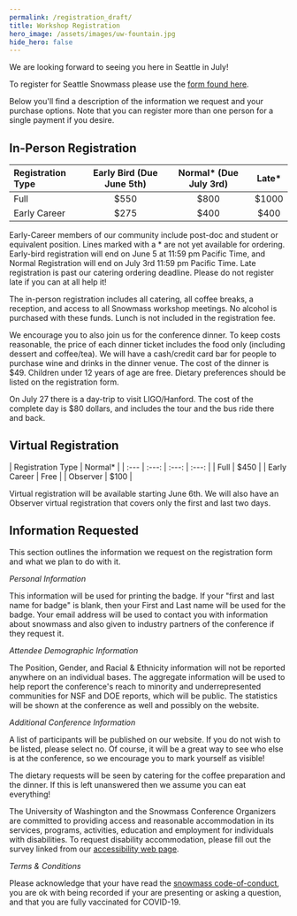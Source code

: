 ```yaml
---
permalink: /registration_draft/
title: Workshop Registration
hero_image: /assets/images/uw-fountain.jpg
hide_hero: false
---
```


We are looking forward to seeing you here in Seattle in July!

To register for Seattle Snowmass please use the [form found here]().

Below you'll find a description of the information we request and your purchase options. Note that you can register more than one person for a single payment if you desire.

## In-Person Registration

| Registration Type | Early Bird (Due June 5th) | Normal* (Due July 3rd) | Late* |
| :--- | :---: | :---: | :---: |
| Full | $550 | $800 | $1000 |
| Early Career | $275 | $400 | $400 |

Early-Career members of our community include post-doc and student or equivalent position. Lines marked with a * are not yet available for ordering. Early-bird registration will end on June 5 at 11:59 pm Pacific Time, and Normal Registration will end on July 3rd 11:59 pm Pacific Time. Late registration is past our catering ordering deadline. Please do not register late if you can at all help it!

The in-person registration includes all catering, all coffee breaks, a reception, and access to all Snowmass workshop meetings. No alcohol is purchased with these funds. Lunch is not included in the registration fee.

We encourage you to also join us for the conference dinner. To keep costs reasonable, the price of each dinner ticket includes the food only (including dessert and coffee/tea). We will have a cash/credit card bar for people to purchase wine and drinks in the dinner venue. The cost of the dinner is $49. Children under 12 years of age are free. Dietary preferences should be listed on the registration form.

On July 27 there is a day-trip to visit LIGO/Hanford. The cost of the complete day is $80 dollars, and includes the tour and the bus ride there and back.

## Virtual Registration

| Registration Type | Normal* |
| :--- | :---: | :---: | :---: |
| Full | $450 |
| Early Career | Free |
| Observer | $100 |

Virtual registration will be available starting June 6th. We will also have an Observer virtual registration that covers only the first and last two days.

## Information Requested

This section outlines the information we request on the registration form and what we plan to do with it.

_Personal Information_

This information will be used for printing the badge. If your "first and last name for badge" is blank, then your First and Last name will be used for the badge. Your email address will be used to contact you with information about snowmass and also given to industry partners of the conference if they request it.

_Attendee Demographic Information_

The Position, Gender, and Racial & Ethnicity information will not be reported anywhere on an individual bases. The aggregate information will be used to help report the conference's reach to minority and underrepresented communities for NSF and DOE reports, which will be public. The statistics will be shown at the conference as well and possibly on the website.

_Additional Conference Information_

A list of participants will be published on our website. If you do not wish to be listed, please select no. Of course, it will be a great way to see who else is at the conference, so we encourage you to mark yourself as visible!

The dietary requests will be seen by catering for the coffee preparation and the dinner. If this is left unanswered then we assume you can eat everything!

The University of Washington and the Snowmass Conference Organizers are committed to providing access and reasonable accommodation in its services, programs, activities, education and employment for individuals with disabilities. To request disability accommodation, please fill out the survey linked from our [accessibility web page](http://seattlesnowmass2021.net/accessibility/).

_Terms & Conditions_

Please acknowledge that your have read the [snowmass code-of-conduct](http://seattlesnowmass2021.net/codeofconduct/), you are ok with being recorded if your are presenting or asking a question, and that you are fully vaccinated for COVID-19.
